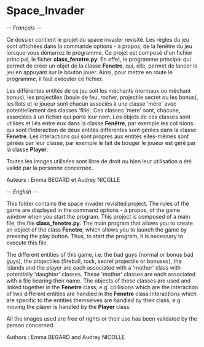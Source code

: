 # Space_Invader 

*-- Français --*

Ce dossier contient le projet du space invader revisité. Les règles du jeu sont affichées dans la commande options - à propos, de la fenêtre du jeu lorsque vous démarrez le programme. Ce projet est composé d'un fichier principal, le ficher **class_fenetre.py**. En effet, le programme principal qui permet de créer un objet de la classe **Fenetre**, qui, elle, permet de lancer le jeu en appuyant sur le bouton jouer. Ainsi, pour mettre en route le programme, il faut exécuter ce fichier.

Les différentes entités de ce jeu soit les méchants (normaux ou méchant bonus), les projectiles (boule de feu, rocher, projectile secret ou les bonus), les îlots et le joueur sont chacun associés à une classe 'mère' avec potentiellement des classes 'fille'. Ces classes 'mère' sont, chacune, associées à un fichier qui porte leur nom. Les objets de ces classes sont utilisés et liés entre eux dans la classe **Fenêtre**, par exemple les collisions qui sont l'interaction de deux entités différentes sont gérées dans la classe **Fenetre**. Les interactions qui sont propres aux entités elles-mêmes sont gérées par leur classe, par exemple le fait de bouger le joueur est géré par la classe **Player**.
                                   
Toutes les images utilisées sont libre de droit ou bien leur utilisation a été validé par la personne concernée.

Auteurs : Emma BEGARD et Audrey NICOLLE 


*-- English --*

This folder contains the space invader revisited project. The rules of the game are displayed in the command options - à propos, of the game window when you start the program. This project is composed of a main file, the file **class_fenetre.py**. The main program that allows you to create an object of the class **Fenetre**, which allows you to launch the game by pressing the play button. Thus, to start the program, it is necessary to execute this file.

The different entities of this game, i.e. the bad guys (normal or bonus bad guys), the projectiles (fireball, rock, secret projectile or bonuses), the islands and the player are each associated with a 'mother' class with potentially 'daughter' classes. These 'mother' classes are each associated with a file bearing their name. The objects of these classes are used and linked together in the **Fenetre** class, e.g. collisions which are the interaction of two different entities are handled in the **Fenetre** class.Interactions which are specific to the entities themselves are handled by their class, e.g. moving the player is handled by the **Player** class.

All the images used are free of rights or their use has been validated by the person concerned.

Authors : Emma BEGARD and Audrey NICOLLE 
